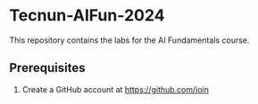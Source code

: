 # Tecnun-AIFun-2024

This repository contains the labs for the AI Fundamentals course. 

## Prerequisites 

1. Create a GitHub account at https://github.com/join